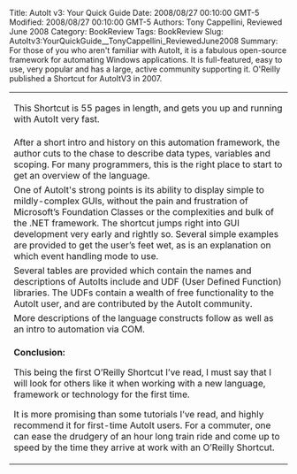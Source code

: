 Title: AutoIt v3: Your Quick Guide
Date: 2008/08/27 00:10:00 GMT-5
Modified: 2008/08/27 00:10:00 GMT-5
Authors: Tony Cappellini, Reviewed  June 2008
Category: BookReview
Tags: BookReview
Slug: AutoItv3:YourQuickGuide__TonyCappellini_ReviewedJune2008
Summary: For those of you who aren't familiar with AutoIt, it is a fabulous open-source framework for automating Windows applications. It is full-featured, easy to use, very popular and has a large, active community supporting it. O'Reilly published a Shortcut for AutoItV3 in 2007.


<table class="plain">
<tbody>
<tr>
<td>
<p id="vj9n9" class="western">This Shortcut is 55
pages in length, and gets you up and running with AutoIt very fast.</p>
</td>
</tr>
<tr>
<td>After a short intro and
history on this automation framework, the author cuts to the chase to
describe data types, variables and scoping. For many programmers,
this is the right place to start to get an overview of the language.</td>
</tr>
<tr>
<td>One of AutoIt's strong
points is its ability to display simple to mildly-complex GUIs,
without the pain and frustration of Microsoft’s Foundation
Classes or the complexities and bulk of the .NET framework. The
shortcut jumps right into GUI development very early and rightly so.
Several simple examples are provided to get the user’s feet
wet, as is an explanation on which event handling mode to use.</td>
</tr>
<tr>
<td>Several tables are
provided which contain the names and descriptions of AutoIts include
and UDF (User Defined Function) libraries. The UDFs contain a wealth
of free functionality to the AutoIt user, and are contributed by the
AutoIt community.</td>
</tr>
<tr>
<td>More descriptions of
the language constructs follow as well as an intro to automation via
COM.</td>
</tr>
<tr>
<td>
<p id="vj9n26" class="western"><strong id="vj9n27">Conclusion:</strong></p>
<p id="vj9n28" class="western">This being the first
O’Reilly Shortcut I’ve read, I must say that I will look
for others like it when working with a new language, framework or
technology for the first time.</p>
<p id="vj9n29" class="western">It is more promising
than some tutorials I’ve read, and highly recommend it for
first-time AutoIt users. For a commuter, one can ease the drudgery of
an hour long train ride and come up to speed by the time they arrive
at work with an O’Reilly Shortcut.</p>
</td>
</tr>
</tbody>
</table>


